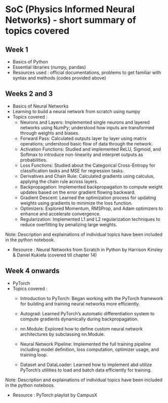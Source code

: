 # SoC (Physics Informed Neural Networks) - short summary of topics covered

## Week 1
* Basics of Python
* Essential libraries (numpy, pandas)
* Resources used : official documentations, problems to get familiar with syntax and methods (codes provided above)

## Weeks 2 and 3
* Basics of Neural Networks
* Learning to build a neural network from scratch using numpy
* Topics covered :
  - Neurons and Layers: Implemented single neurons and layered networks using NumPy; understood how inputs are transformed through weights and biases.
  - Forward Pass: Calculated outputs layer by layer using matrix operations; understood basic flow of data through the network.
  - Activation Functions: Studied and implemented ReLU, Sigmoid, and Softmax to introduce non-linearity and interpret outputs as probabilities.
  - Loss Functions: Studied about the Categorical Cross-Entropy for classification tasks and MSE for regression tasks.
  - Derivatives and Chain Rule: Calculated gradients using calculus, applying the chain rule across layers.
  - Backpropagation: Implemented backpropagation to compute weight updates based on the error gradient flowing backward.
  - Gradient Descent: Learned the optimization process for updating weights using gradients to minimize the loss function.
  - Optimizers: Explored Momentum, RMSProp, and Adam optimizers to enhance and accelerate convergence.
  - Regularization: Implemented L1 and L2 regularization techniques to reduce overfitting by penalizing large weights.
 
Note: Description and explainations of individual topics have been included in the python notebook.

* Resource : Neural Networks from Scratch in Python by Harrison Kinsley & Daniel Kukieła (covered till chapter 14)



## Week 4 onwards
* PyTorch
* Topics covered :
  - Introduction to PyTorch: Began working with the PyTorch framework for building and training neural networks more efficiently.

  - Autograd: Learned PyTorch’s automatic differentiation system to compute gradients dynamically during backpropagation.

  - nn.Module: Explored how to define custom neural network architectures by subclassing nn.Module.

  - Neural Network Pipeline: Implemented the full training pipeline including model definition, loss computation, optimizer usage, and training loop.

  - Dataset and DataLoader: Learned how to implement abd utilize PyTorch’s utilities to load and batch data efficiently for training.
 
Note: Description and explainations of individual topics have been included in the python noteboos.

* Resource : PyTorch playlist by CampusX
